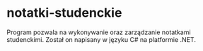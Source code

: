 # notatki-studenckie
Program pozwala na wykonywanie oraz zarządzanie notatkami studenckimi. Został on napisany w języku C# na platformie .NET.
